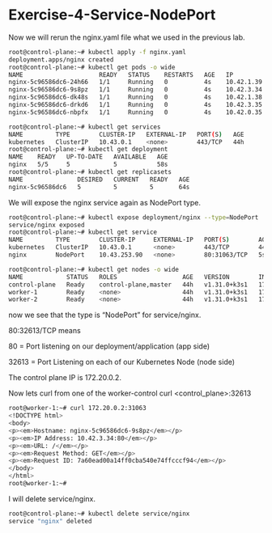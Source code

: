 # Exercise-4-Service-NodePort

Now we will rerun the nginx.yaml file what we used in the previous lab. 

```bash
root@control-plane:~# kubectl apply -f nginx.yaml 
deployment.apps/nginx created
root@control-plane:~# kubectl get pods -o wide
NAME                     READY   STATUS    RESTARTS   AGE   IP           NODE            NOMINATED NODE   READINESS GATES
nginx-5c96586dc6-24h66   1/1     Running   0          4s    10.42.1.39   worker-1        <none>           <none>
nginx-5c96586dc6-9s8pz   1/1     Running   0          4s    10.42.3.34   worker-2        <none>           <none>
nginx-5c96586dc6-dk48s   1/1     Running   0          4s    10.42.1.38   worker-1        <none>           <none>
nginx-5c96586dc6-drkd6   1/1     Running   0          4s    10.42.3.35   worker-2        <none>           <none>
nginx-5c96586dc6-nbpfx   1/1     Running   0          4s    10.42.0.35   control-plane   <none>           <none>

root@control-plane:~# kubectl get services 
NAME         TYPE        CLUSTER-IP   EXTERNAL-IP   PORT(S)   AGE
kubernetes   ClusterIP   10.43.0.1    <none>        443/TCP   44h
root@control-plane:~# kubectl get deployment
NAME    READY   UP-TO-DATE   AVAILABLE   AGE
nginx   5/5     5            5           58s
root@control-plane:~# kubectl get replicasets
NAME               DESIRED   CURRENT   READY   AGE
nginx-5c96586dc6   5         5         5       64s
```

We will expose the nginx service again as NodePort type. 

```bash
root@control-plane:~# kubectl expose deployment/nginx --type=NodePort
service/nginx exposed
root@control-plane:~# kubectl get service
NAME         TYPE        CLUSTER-IP     EXTERNAL-IP   PORT(S)        AGE
kubernetes   ClusterIP   10.43.0.1      <none>        443/TCP        44h
nginx        NodePort    10.43.253.90   <none>        80:31063/TCP   5s

root@control-plane:~# kubectl get nodes -o wide
NAME            STATUS   ROLES                  AGE   VERSION        INTERNAL-IP   EXTERNAL-IP   OS-IMAGE             KERNEL-VERSION                       CONTAINER-RUNTIME
control-plane   Ready    control-plane,master   44h   v1.31.0+k3s1   172.20.0.2    <none>        Ubuntu 22.04.2 LTS   5.15.167.4-microsoft-standard-WSL2   containerd://1.7.20-k3s1
worker-1        Ready    <none>                 44h   v1.31.0+k3s1   172.20.0.5    <none>        Ubuntu 22.04.2 LTS   5.15.167.4-microsoft-standard-WSL2   containerd://1.7.20-k3s1
worker-2        Ready    <none>                 44h   v1.31.0+k3s1   172.20.0.4    <none>        Ubuntu 22.04.2 LTS   5.15.167.4-microsoft-standard-WSL2   containerd://1.7.20-k3s1
```

now we see that the type is “NodePort” for service/nginx.

80:32613/TCP means 

80 = Port listening on our deployment/application (app side)  

32613 = Port Listening on each of our Kubernetes Node (node side)

The control plane IP is 172.20.0.2.

Now lets curl from one of the worker-control curl <control_plane>:32613

```bash
root@worker-1:~# curl 172.20.0.2:31063
<!DOCTYPE html>
<body>
<p><em>Hostname: nginx-5c96586dc6-9s8pz</em></p>
<p><em>IP Address: 10.42.3.34:80</em></p>
<p><em>URL: /</em></p>
<p><em>Request Method: GET</em></p>
<p><em>Request ID: 7a60ead00a14ff0cba540e74ffcccf94</em></p>
</body>
</html>
root@worker-1:~# 
```

I will delete service/nginx. 

```bash
root@control-plane:~# kubectl delete service/nginx
service "nginx" deleted
```